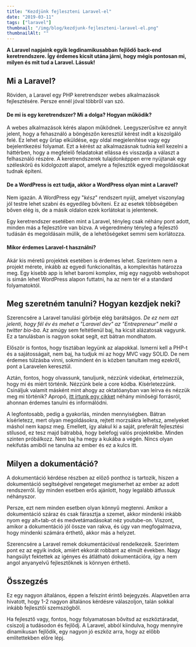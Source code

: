 ```yaml
---
title: "Kezdjünk fejleszteni Laravel-el"
date: "2019-03-11"
tags: ["laravel"]
thumbnail: "/img/blog/kezdjunk-fejleszteni-laravel-el.png"
thumbnailAlt: ""
---
```


**A Laravel napjaink egyik legdinamikusabban fejlődő back-end keretrendszere. Így érdemes kicsit utána járni, hogy mégis pontosan mi, milyen és mit tud a Laravel. Lássuk!**

## Mi a Laravel?

Röviden, a Laravel egy PHP keretrendszer webes alkalmazások fejlesztésére. Persze ennél jóval többről van szó.

#### De mi is egy keretrendszer? Mi a dolga? Hogyan működik?

A webes alkalmazások kérés alapon működnek. Leegyszerűsítve ez annyit jelent, hogy a fehasználó a böngészőn keresztül kérést indít a kiszolgáló felé. Ez lehet egy űrlap elküldése, egy oldal megjelenítése vagy egy bejelentkezési folyamat. Ezt a kérést az alkalmazásnak tudnia kell kezelni a háttérben, hogy a megfelelő feladatokat ellássa és visszadja a választ a felhasználó részére. A keretrendszerek tulajdonképpen erre nyújtanak egy széleskörű és kidolgozott alapot, amelyre a fejlesztők egyedi megoldásokat tudnak építeni.

#### De a WordPress is ezt tudja, akkor a WordPress olyan mint a Laravel?

Nem igazán. A WordPress egy "_kész_" rendszert nyújt, amelyet viszonylag jól testre lehet szabni és egyedileg bővíteni. Ez az esetek többségében bőven elég is, de a másik oldalon ezek korlátokat is jelentenek.

Egy keretrendszer esetében mint a Laravel, tényleg csak néhány pont adott, minden más a fejlesztőre van bízva. A végeredmény tényleg a fejlesztő tudásán és megoldásain múlik, de a lehetőségeket semmi sem korlátozza.

#### Mikor érdemes Laravel-t használni?

Akár kis méretű projektek esetében is érdemes lehet. Szerintem nem a projekt mérete, inkább az egyedi funkcionalitás, a komplexitás határozza meg. Egy kisebb app is lehet baromi komplex, míg egy nagyobb webshopot is simán lehet WordPress alapon futtatni, ha az nem tér el a standard folyamatoktól.

## Meg szeretném tanulni? Hogyan kezdjek neki?

Szerencsére a Laravel tanulási görbéje elég barátságos. _De ez nem azt jelenti, hogy fél év és mehet a "Laravel dev" az "Entrepreneur" mellé a twitter bio-ba_. Az amúgy sem feltétlenül baj, ha kicsit alázatosak vagyunk. Ez a tanulásban is nagyon sokat segít, ezt bátran mondhatom.

Először is fontos, hogy tisztában legyünk az alapokkal. Ismerni kell a PHP-t és a sajátosságait, nem baj, ha tudjuk mi az hogy MVC vagy SOLID. De nem érdemes túlzásba vinni, sokmindent én is közben tanultam meg ezekről, pont a Laravelen keresztül.

Aztán, fontos, hogy olvassunk, tanuljunk, nézzünk videókat, értelmezzük, hogy mi és miért történik. Nézzünk bele a core kódba. Kísérletezzünk. Csináljuk valamit másként mint ahogy az oktatóanyban van leírva és nézzük meg mi történik? Apropó, [itt írtunk egy cikket](https://pineco.de/laravel-learning-resources/) néhány minőségi forrásról, ahonnan érdemes tanulni és informálódni.

A legfontosabb, pedig a gyakorlás, minden mennyiségben. Bátran kísérletezz, mert olyan megoldásokra, rejtett morzsákra lelhetsz, amelyeket máshol nem kapsz meg. Emellett, így alakul ki a saját, preferált fejlesztési stílusod, ez tesz majd bátrabbá, hogy belefogj valós projektekbe. Minden szinten próbálkozz. Nem baj ha megy a kukába a végén. Nincs olyan nekifutás amiből ne tanulna az ember és ez a kulcs itt.

## Milyen a dokumentáció?

A dokumentáció kérdése részben az előző ponthoz is tartozik, hiszen a dokumentáció segítségével rengeteget megismerhet az ember az adott rendszerről. Így minden esetben erős ajánlott, hogy legalább átfussuk néhányszor.

Persze, ezt nem minden esetben olyan könnyű megtenni. Amikor a dokumentáció száraz és csak fárasztja a szemet, akkor mindenki inkább nyom egy alt+tab-ot és medvetámadásokat néz youtube-on. Viszont, amikor a dokumentáció jól össze van rakva, és úgy van megfogalmazva, hogy mindenki számára érthető, akkor más a helyzet.

Szerencsére a Laravel remek dokumentációval rendelkezeik. Szerintem pont ez az egyik indok, amiért ekkorát robbant az elmúlt években. Nagy hangsúlyt fektettek az igényes és átlátható dokumentációra, így a nem angol anyanyelvű fejlesztőknek is könnyen érthető.

## Összegzés

Ez egy nagyon általános, éppen a felszínt érintő bejegyzés. Alapvetően arra hivatott, hogy 1-2 nagyon általános kérdésre válaszoljon, talán sokkal inkább fejlesztői szemszögből.

Ha fejlesztő vagy, fontos, hogy folyamatosan bővítsd az eszköztáradat, csiszolj a tudásodon és fejlődj. A Laravel, abból kiindulva, hogy mennyire dinamikusan fejlődik, egy nagyon jó eszköz arra, hogy az előbb említettekben előre lépj.
